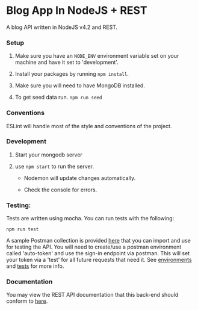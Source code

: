 # Blog App In NodeJS + REST

A blog API written in NodeJS v4.2 and REST.


### Setup

1. Make sure you have an `NODE_ENV` environment variable set on your machine and have it set to 'development'.

2. Install your packages by running `npm install`.

3. Make sure you will need to have MongoDB installed.

4. To get seed data run. `npm run seed`

### Conventions
ESLint will handle most of the style and conventions of the project.

### Development

1. Start your mongodb server

2. use `npm start` to run the server.

	- Nodemon will update changes automatically.

	- Check the console for errors.

### Testing:

Tests are written using mocha. You can run tests with the following:

  	npm run test

A sample Postman collection is provided [here](../api-resources/rest/blog-app-rest.json.postman_collection) that you can import and use for testing the API. You will need to create/use a postman environment called 'auto-token' and use the sign-in endpoint via postman. This will set your token via a 'test' for all future requests that need it. See [environments](https://www.getpostman.com/docs/environments) and [tests](https://www.getpostman.com/docs/writing_tests) for more info.

 
### Documentation

You may view the REST API documentation that this back-end should conform to [here](https://rawgit.com/chiedolabs/blog-app-in-many-stacks/master/back-ends/api-resources/rest/build/index.html).

